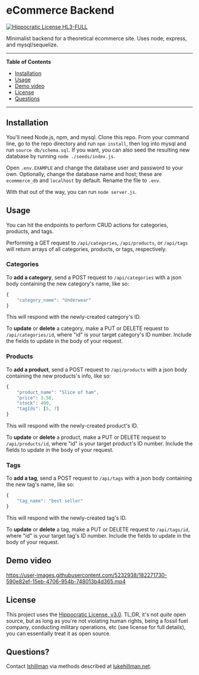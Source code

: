 # eCommerce Backend

[![Hippocratic License HL3-FULL](https://img.shields.io/static/v1?label=Hippocratic%20License&message=HL3-FULL&labelColor=5e2751&color=bc8c3d)](https://firstdonoharm.dev/version/3/0/full.html)

Minimalist backend for a theoretical ecommerce site. Uses node, express, and mysql/sequelize.


---
**Table of Contents**
* [Installation](#installation)
* [Usage](#usage)
* [Demo video](#demo-video)
* [License](#license)
* [Questions](#questions)
---

## Installation

You'll need Node.js, npm, and mysql. Clone this repo. From your command line, go to the repo directory and run `npm install`, then log into mysql and run `source db/schema.sql`. If you want, you can also seed the resulting new database by running `node ./seeds/index.js`.

Open `.env.EXAMPLE` and change the database user and password to your own. Optionally, change the database name and host; these are `ecommerce_db` and `localhost` by default. Rename the file to `.env`.

With that out of the way, you can run `node server.js`.

## Usage

You can hit the endpoints to perform CRUD actions for categories, products, and tags.

Performing a GET request to `/api/categories`, `/api/products`, or `/api/tags` will return arrays of all categories, products, or tags, respectively.

### Categories
To **add a category**, send a POST request to `/api/categories` with a json body containing the new category's name, like so:

````JavaScript
{
	"category_name": "Underwear"
}
````
This will respond with the newly-created category's ID.

To **update** or **delete** a category, make a PUT or DELETE request to `/api/categories/id`, where "id" is your target category's ID number. Include the fields to update in the body of your request.

### Products
To **add a product**, send a POST request to `/api/products` with a json body containing the new products's info, like so:

````JavaScript
{
	"product_name": "Slice of ham",
	"price": 3.50,
	"stock": 400,
	"tagIds": [5, 7]
}
````
This will respond with the newly-created product's ID.

To **update** or **delete** a product, make a PUT or DELETE request to `/api/products/id`, where "id" is your target product's ID number. Include the fields to update in the body of your request.

### Tags
To **add a tag**, send a POST request to `/api/tags` with a json body containing the new tag's name, like so:

````JavaScript
{
	"tag_name": "best seller"
}
````
This will respond with the newly-created tag's ID.

To **update** or **delete** a tag, make a PUT or DELETE request to `/api/tags/id`, where "id" is your target tag's ID number. Include the fields to update in the body of your request.

## Demo video

https://user-images.githubusercontent.com/5232938/182271730-590e82ef-15eb-4706-954b-748013b4d365.mp4


## License
This project uses the [Hippocratic License, v3.0](https://firstdonoharm.dev). TL;DR, it's not *quite* open source, but as long as you're not violating human rights, being a fossil fuel company, conducting military operations, etc (see license for full details), you can essentially treat it as open source.

## Questions?

Contact [lshillman](https://github.com/lshillman) via methods described at [lukehillman.net](https://lukehillman.net).
